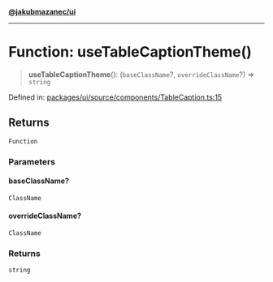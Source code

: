 [**@jakubmazanec/ui**](../README.md)

---

# Function: useTableCaptionTheme()

> **useTableCaptionTheme**(): (`baseClassName`?, `overrideClassName`?) => `string`

Defined in:
[packages/ui/source/components/TableCaption.ts:15](https://github.com/jakubmazanec/tools/blob/412167e80a7675933e43d5220a19d05130301e2d/packages/ui/source/components/TableCaption.ts#L15)

## Returns

`Function`

### Parameters

#### baseClassName?

`ClassName`

#### overrideClassName?

`ClassName`

### Returns

`string`
